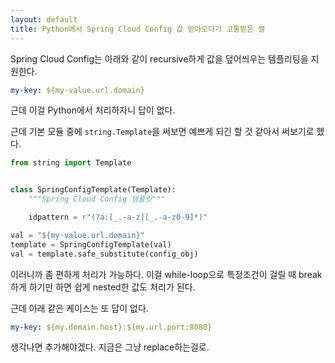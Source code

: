 ```yaml
---
layout: default
title: Python에서 Spring Cloud Config 값 받아오다가 고통받은 썰
---
```


Spring Cloud Config는 아래와 같이 recursive하게 값을 덮어씌우는 템플리팅을 지원한다.

```yaml
my-key: ${my-value.url.domain}
```

근데 이걸 Python에서 처리하자니 답이 없다.

근데 기본 모듈 중에 `string.Template`을 써보면 예쁘게 되긴 할 것 같아서 써보기로 했다.

```py
from string import Template


class SpringConfigTemplate(Template):
    """Spring Cloud Config 템플릿"""

    idpattern = r"(?a:[_.-a-z][_.-a-z0-9]*)"

val = "${my-value.url.domain}"
template = SpringConfigTemplate(val)
val = template.safe_substitute(config_obj)
```

이러니까 좀 편하게 처리가 가능하다. 이걸 while-loop으로 특정조건이 걸릴 때 break하게 하기만 하면 쉽게 nested한 값도 처리가 된다.

근데 아래 같은 케이스는 또 답이 없다.

```yaml
my-key: ${my.domain.host}:${my.url.port:8080}
```

생각나면 추가해야겠다. 지금은 그냥 replace하는걸로.
